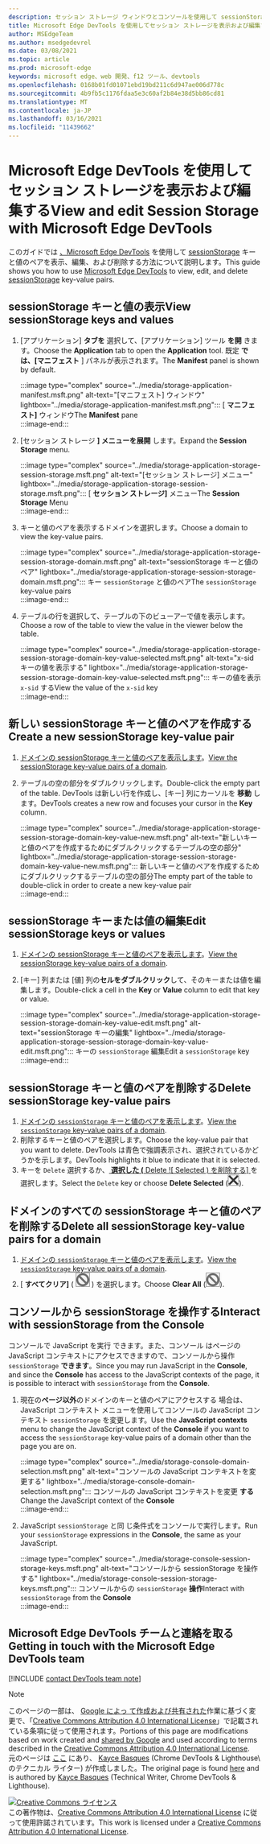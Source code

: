 ```yaml
---
description: セッション ストレージ ウィンドウとコンソールを使用して sessionStorage を表示および編集する方法。
title: Microsoft Edge DevTools を使用してセッション ストレージを表示および編集する
author: MSEdgeTeam
ms.author: msedgedevrel
ms.date: 03/08/2021
ms.topic: article
ms.prod: microsoft-edge
keywords: microsoft edge、web 開発、f12 ツール、devtools
ms.openlocfilehash: 0168b01fd01071ebd19bd211c6d947ae006d778c
ms.sourcegitcommit: 4b9fb5c1176fdaa5e3c60af2b84e38d5bb86cd81
ms.translationtype: MT
ms.contentlocale: ja-JP
ms.lasthandoff: 03/16/2021
ms.locfileid: "11439662"
---
```

<!-- Copyright Kayce Basques 

   Licensed under the Apache License, Version 2.0 (the "License");
   you may not use this file except in compliance with the License.
   You may obtain a copy of the License at

       https://www.apache.org/licenses/LICENSE-2.0

   Unless required by applicable law or agreed to in writing, software
   distributed under the License is distributed on an "AS IS" BASIS,
   WITHOUT WARRANTIES OR CONDITIONS OF ANY KIND, either express or implied.
   See the License for the specific language governing permissions and
   limitations under the License.  -->

# <a name="view-and-edit-session-storage-with-microsoft-edge-devtools"></a><span data-ttu-id="fe509-104">Microsoft Edge DevTools を使用してセッション ストレージを表示および編集する</span><span class="sxs-lookup"><span data-stu-id="fe509-104">View and edit Session Storage with Microsoft Edge DevTools</span></span>  

<span data-ttu-id="fe509-105">このガイドでは [、Microsoft Edge DevTools][MicrosoftEdgeDevTools] を使用して [sessionStorage][MDNSessionStorage] キーと値のペアを表示、編集、および削除する方法について説明します。</span><span class="sxs-lookup"><span data-stu-id="fe509-105">This guide shows you how to use [Microsoft Edge DevTools][MicrosoftEdgeDevTools] to view, edit, and delete [sessionStorage][MDNSessionStorage] key-value pairs.</span></span>  

## <a name="view-sessionstorage-keys-and-values"></a><span data-ttu-id="fe509-106">sessionStorage キーと値の表示</span><span class="sxs-lookup"><span data-stu-id="fe509-106">View sessionStorage keys and values</span></span>  

1.  <span data-ttu-id="fe509-107">[アプリケーション] **タブを** 選択して、[アプリケーション] ツール **を開** きます。</span><span class="sxs-lookup"><span data-stu-id="fe509-107">Choose the **Application** tab to open the **Application** tool.</span></span>  <span data-ttu-id="fe509-108">既定 **では、[マニフェスト** ] パネルが表示されます。</span><span class="sxs-lookup"><span data-stu-id="fe509-108">The **Manifest** panel is shown by default.</span></span>  
    
    :::image type="complex" source="../media/storage-application-manifest.msft.png" alt-text="[マニフェスト] ウィンドウ" lightbox="../media/storage-application-manifest.msft.png":::
       <span data-ttu-id="fe509-110">[ **マニフェスト]** ウィンドウ</span><span class="sxs-lookup"><span data-stu-id="fe509-110">The **Manifest** pane</span></span>  
    :::image-end:::  
    
1.  <span data-ttu-id="fe509-111">[セッション ストレージ **] メニューを展開** します。</span><span class="sxs-lookup"><span data-stu-id="fe509-111">Expand the **Session Storage** menu.</span></span>  
    
    :::image type="complex" source="../media/storage-application-storage-session-storage.msft.png" alt-text="[セッション ストレージ] メニュー" lightbox="../media/storage-application-storage-session-storage.msft.png":::
       <span data-ttu-id="fe509-113">[ **セッション ストレージ]** メニュー</span><span class="sxs-lookup"><span data-stu-id="fe509-113">The **Session Storage** Menu</span></span>  
    :::image-end:::  
    
1.  <span data-ttu-id="fe509-114">キーと値のペアを表示するドメインを選択します。</span><span class="sxs-lookup"><span data-stu-id="fe509-114">Choose a domain to view the key-value pairs.</span></span>  
    
    :::image type="complex" source="../media/storage-application-storage-session-storage-domain.msft.png" alt-text="sessionStorage キーと値のペア" lightbox="../media/storage-application-storage-session-storage-domain.msft.png":::
       <span data-ttu-id="fe509-116">キー `sessionStorage` と値のペア</span><span class="sxs-lookup"><span data-stu-id="fe509-116">The `sessionStorage` key-value pairs</span></span>  
    :::image-end:::  
    
1.  <span data-ttu-id="fe509-117">テーブルの行を選択して、テーブルの下のビューアーで値を表示します。</span><span class="sxs-lookup"><span data-stu-id="fe509-117">Choose a row of the table to view the value in the viewer below the table.</span></span>  
    
    :::image type="complex" source="../media/storage-application-storage-session-storage-domain-key-value-selected.msft.png" alt-text="x-sid キーの値を表示する" lightbox="../media/storage-application-storage-session-storage-domain-key-value-selected.msft.png":::
       <span data-ttu-id="fe509-119">キーの値を表示 `x-sid` する</span><span class="sxs-lookup"><span data-stu-id="fe509-119">View the value of the `x-sid` key</span></span>  
    :::image-end:::  
    
## <a name="create-a-new-sessionstorage-key-value-pair"></a><span data-ttu-id="fe509-120">新しい sessionStorage キーと値のペアを作成する</span><span class="sxs-lookup"><span data-stu-id="fe509-120">Create a new sessionStorage key-value pair</span></span>  

1.  <span data-ttu-id="fe509-121">[ドメインの sessionStorage キーと値のペアを表示します](#view-sessionstorage-keys-and-values)。</span><span class="sxs-lookup"><span data-stu-id="fe509-121">[View the sessionStorage key-value pairs of a domain](#view-sessionstorage-keys-and-values).</span></span>  
1.  <span data-ttu-id="fe509-122">テーブルの空の部分をダブルクリックします。</span><span class="sxs-lookup"><span data-stu-id="fe509-122">Double-click the empty part of the table.</span></span>  <span data-ttu-id="fe509-123">DevTools は新しい行を作成し、[キー] 列にカーソルを **移動** します。</span><span class="sxs-lookup"><span data-stu-id="fe509-123">DevTools creates a new row and focuses your cursor in the **Key** column.</span></span>  
    
    :::image type="complex" source="../media/storage-application-storage-session-storage-domain-key-value-new.msft.png" alt-text="新しいキーと値のペアを作成するためにダブルクリックするテーブルの空の部分" lightbox="../media/storage-application-storage-session-storage-domain-key-value-new.msft.png":::
       <span data-ttu-id="fe509-125">新しいキーと値のペアを作成するためにダブルクリックするテーブルの空の部分</span><span class="sxs-lookup"><span data-stu-id="fe509-125">The empty part of the table to double-click in order to create a new key-value pair</span></span>  
    :::image-end:::  
    
## <a name="edit-sessionstorage-keys-or-values"></a><span data-ttu-id="fe509-126">sessionStorage キーまたは値の編集</span><span class="sxs-lookup"><span data-stu-id="fe509-126">Edit sessionStorage keys or values</span></span>  

1.  <span data-ttu-id="fe509-127">[ドメインの sessionStorage キーと値のペアを表示します](#view-sessionstorage-keys-and-values)。</span><span class="sxs-lookup"><span data-stu-id="fe509-127">[View the sessionStorage key-value pairs of a domain](#view-sessionstorage-keys-and-values).</span></span>  
1.  <span data-ttu-id="fe509-128">[キー] 列または [値] 列の**セルをダブルクリック**して、そのキーまたは値を編集します。</span><span class="sxs-lookup"><span data-stu-id="fe509-128">Double-click a cell in the **Key** or **Value** column to edit that key or value.</span></span>  
    
    :::image type="complex" source="../media/storage-application-storage-session-storage-domain-key-value-edit.msft.png" alt-text="sessionStorage キーの編集" lightbox="../media/storage-application-storage-session-storage-domain-key-value-edit.msft.png":::
       <span data-ttu-id="fe509-130">キーの `sessionStorage` 編集</span><span class="sxs-lookup"><span data-stu-id="fe509-130">Edit a `sessionStorage` key</span></span>  
    :::image-end:::  
    
## <a name="delete-sessionstorage-key-value-pairs"></a><span data-ttu-id="fe509-131">sessionStorage キーと値のペアを削除する</span><span class="sxs-lookup"><span data-stu-id="fe509-131">Delete sessionStorage key-value pairs</span></span>  

1.  <span data-ttu-id="fe509-132">[ドメインの `sessionStorage` キーと値のペアを表示します](#view-sessionstorage-keys-and-values)。</span><span class="sxs-lookup"><span data-stu-id="fe509-132">[View the `sessionStorage` key-value pairs of a domain](#view-sessionstorage-keys-and-values).</span></span>  
1.  <span data-ttu-id="fe509-133">削除するキーと値のペアを選択します。</span><span class="sxs-lookup"><span data-stu-id="fe509-133">Choose the key-value pair that you want to delete.</span></span>  <span data-ttu-id="fe509-134">DevTools は青色で強調表示され、選択されているかどうかを示します。</span><span class="sxs-lookup"><span data-stu-id="fe509-134">DevTools highlights it blue to indicate that it is selected.</span></span>  
1.  <span data-ttu-id="fe509-135">キーを `Delete` 選択するか、[ **選択した \(** Delete ![ Selected \) を削除する] ](../media/delete-icon.msft.png) を選択します。</span><span class="sxs-lookup"><span data-stu-id="fe509-135">Select the `Delete` key or choose **Delete Selected** \(![Delete Selected](../media/delete-icon.msft.png)\).</span></span>  
    
## <a name="delete-all-sessionstorage-key-value-pairs-for-a-domain"></a><span data-ttu-id="fe509-136">ドメインのすべての sessionStorage キーと値のペアを削除する</span><span class="sxs-lookup"><span data-stu-id="fe509-136">Delete all sessionStorage key-value pairs for a domain</span></span>  

1.  <span data-ttu-id="fe509-137">[ドメインの `sessionStorage` キーと値のペアを表示します](#view-sessionstorage-keys-and-values)。</span><span class="sxs-lookup"><span data-stu-id="fe509-137">[View the `sessionStorage` key-value pairs of a domain](#view-sessionstorage-keys-and-values).</span></span>  
1.  <span data-ttu-id="fe509-138">[ **すべてクリア]** \( ![ Clear All ](../media/clear-icon.msft.png) \) を選択します。</span><span class="sxs-lookup"><span data-stu-id="fe509-138">Choose **Clear All** \(![Clear All](../media/clear-icon.msft.png)\).</span></span>  
    
## <a name="interact-with-sessionstorage-from-the-console"></a><span data-ttu-id="fe509-139">コンソールから sessionStorage を操作する</span><span class="sxs-lookup"><span data-stu-id="fe509-139">Interact with sessionStorage from the Console</span></span>  

<span data-ttu-id="fe509-140">コンソールで JavaScript を実行 できます。また、コンソール はページの JavaScript コンテキストにアクセスできますので、コンソールから操作 `sessionStorage` **できます**。</span><span class="sxs-lookup"><span data-stu-id="fe509-140">Since you may run JavaScript in the **Console**, and since the **Console** has access to the JavaScript contexts of the page, it is possible to interact with `sessionStorage` from the **Console**.</span></span>  

1.  <span data-ttu-id="fe509-141">現在の**ページ以外**のドメインのキーと値のペアにアクセスする 場合は、JavaScript コンテキスト メニューを使用してコンソールの JavaScript コンテキスト `sessionStorage` を変更します。</span><span class="sxs-lookup"><span data-stu-id="fe509-141">Use the **JavaScript contexts** menu to change the JavaScript context of the **Console** if you want to access the `sessionStorage` key-value pairs of a domain other than the page you are on.</span></span>  
    
    :::image type="complex" source="../media/storage-console-domain-selection.msft.png" alt-text="コンソールの JavaScript コンテキストを変更する" lightbox="../media/storage-console-domain-selection.msft.png":::
       <span data-ttu-id="fe509-143">コンソールの JavaScript コンテキストを変更 **する**</span><span class="sxs-lookup"><span data-stu-id="fe509-143">Change the JavaScript context of the **Console**</span></span>  
    :::image-end:::  
    
1.  <span data-ttu-id="fe509-144">JavaScript `sessionStorage` と同 じ条件式をコンソールで実行します。</span><span class="sxs-lookup"><span data-stu-id="fe509-144">Run your `sessionStorage` expressions in the **Console**, the same as your JavaScript.</span></span>  
    
    :::image type="complex" source="../media/storage-console-session-storage-keys.msft.png" alt-text="コンソールから sessionStorage を操作する" lightbox="../media/storage-console-session-storage-keys.msft.png":::
       <span data-ttu-id="fe509-146">コンソールからの `sessionStorage` **操作**</span><span class="sxs-lookup"><span data-stu-id="fe509-146">Interact with `sessionStorage` from the **Console**</span></span>  
    :::image-end:::  
    
## <a name="getting-in-touch-with-the-microsoft-edge-devtools-team"></a><span data-ttu-id="fe509-147">Microsoft Edge DevTools チームと連絡を取る</span><span class="sxs-lookup"><span data-stu-id="fe509-147">Getting in touch with the Microsoft Edge DevTools team</span></span>  

[!INCLUDE [contact DevTools team note](../includes/contact-devtools-team-note.md)]  

<!-- links -->  

[MicrosoftEdgeDevTools]: ../../devtools-guide-chromium/index.md "Microsoft Edge (クロム) 開発者向け|Microsoft Docs"  

[MDNSessionStorage]: https://developer.mozilla.org/docs/Web/API/Window/sessionStorage "Window.sessionStorage |MDN"  

> [!NOTE]
> <span data-ttu-id="fe509-150">このページの一部は、 [Google によっ て作成および共有された][GoogleSitePolicies]作業に基づく変更で、「[Creative Commons Attribution 4.0 International License][CCA4IL]」で記載されている条項に従って使用されます。</span><span class="sxs-lookup"><span data-stu-id="fe509-150">Portions of this page are modifications based on work created and [shared by Google][GoogleSitePolicies] and used according to terms described in the [Creative Commons Attribution 4.0 International License][CCA4IL].</span></span>  
> <span data-ttu-id="fe509-151">元のページは [ここ](https://developers.google.com/web/tools/chrome-devtools/storage/sessionstorage) にあり、 [Kayce Basques][KayceBasques] \(Chrome DevTools \& Lighthouse\ のテクニカル ライター) が作成しました。</span><span class="sxs-lookup"><span data-stu-id="fe509-151">The original page is found [here](https://developers.google.com/web/tools/chrome-devtools/storage/sessionstorage) and is authored by [Kayce Basques][KayceBasques] \(Technical Writer, Chrome DevTools \& Lighthouse\).</span></span>  

[![Creative Commons ライセンス][CCby4Image]][CCA4IL]  
<span data-ttu-id="fe509-153">この著作物は、[Creative Commons Attribution 4.0 International License][CCA4IL] に従って使用許諾されています。</span><span class="sxs-lookup"><span data-stu-id="fe509-153">This work is licensed under a [Creative Commons Attribution 4.0 International License][CCA4IL].</span></span>  

[CCA4IL]: https://creativecommons.org/licenses/by/4.0  
[CCby4Image]: https://i.creativecommons.org/l/by/4.0/88x31.png  
[GoogleSitePolicies]: https://developers.google.com/terms/site-policies  
[KayceBasques]: https://developers.google.com/web/resources/contributors/kaycebasques  
